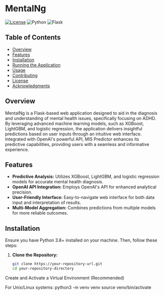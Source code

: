 # MentalNg

[![License](https://img.shields.io/badge/license-MIT-green.svg)](LICENSE)
![Python](https://img.shields.io/badge/python-3.8-blue.svg)
![Flask](https://img.shields.io/badge/flask-2.0.1-blue.svg)

## Table of Contents
- [Overview](#overview)
- [Features](#features)
- [Installation](#installation)
- [Running the Application](#running-the-application)
- [Usage](#usage)
- [Contributing](#contributing)
- [License](#license)
- [Acknowledgments](#acknowledgments)

## Overview

MentalNg is a Flask-based web application designed to aid in the diagnosis and understanding of mental health issues, specifically focusing on ADHD. By leveraging advanced machine learning models, such as XGBoost, LightGBM, and logistic regression, the application delivers insightful predictions based on user inputs through an intuitive web interface. Integrated with OpenAI's powerful API, MIS Predictor enhances its predictive capabilities, providing users with a seamless and informative experience.

## Features

- **Predictive Analysis:** Utilizes XGBoost, LightGBM, and logistic regression models for accurate mental health diagnosis.
- **OpenAI API Integration:** Employs OpenAI's API for enhanced analytical precision.
- **User-Friendly Interface:** Easy-to-navigate web interface for both data input and interpretation of results.
- **Multi-Model Aggregation:** Combines predictions from multiple models for more reliable outcomes.

## Installation

Ensure you have Python 3.8+ installed on your machine. Then, follow these steps:

1. **Clone the Repository:**

   ```bash
   git clone https://your-repository-url.git
   cd your-repository-directory
Create and Activate a Virtual Environment (Recommended)

For Unix/Linux systems:
python3 -m venv venv
source venv/bin/activate
